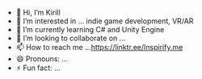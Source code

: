 - 👋 Hi, I’m Kirill
- 👀 I’m interested in ... indie game development, VR/AR
- 🌱 I’m currently learning C# and Unity Engine
- 💞️ I’m looking to collaborate on ...
- 📫 How to reach me ...https://linktr.ee/Inspirify.me
- 😄 Pronouns: ...
- ⚡ Fun fact: ... 

<!---
1nspirify/1nspirify is a ✨ special ✨ repository because its `README.md` (this file) appears on your GitHub profile.
You can click the Preview link to take a look at your changes.
--->
